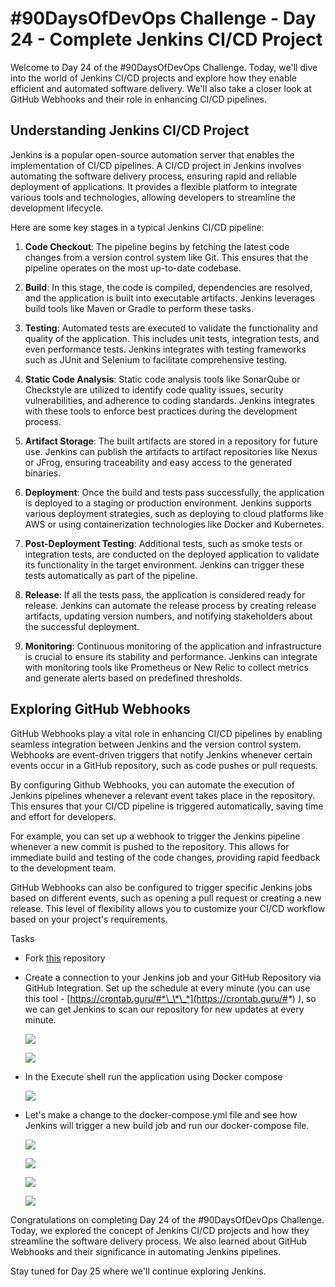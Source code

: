 # #90DaysOfDevOps Challenge - Day 24 - Complete Jenkins CI/CD Project

Welcome to Day 24 of the #90DaysOfDevOps Challenge. Today, we'll dive into the world of Jenkins CI/CD projects and explore how they enable efficient and automated software delivery. We'll also take a closer look at GitHub Webhooks and their role in enhancing CI/CD pipelines.

## Understanding Jenkins CI/CD Project

Jenkins is a popular open-source automation server that enables the implementation of CI/CD pipelines. A CI/CD project in Jenkins involves automating the software delivery process, ensuring rapid and reliable deployment of applications. It provides a flexible platform to integrate various tools and technologies, allowing developers to streamline the development lifecycle.

Here are some key stages in a typical Jenkins CI/CD pipeline:

1. **Code Checkout**: The pipeline begins by fetching the latest code changes from a version control system like Git. This ensures that the pipeline operates on the most up-to-date codebase.
    
2. **Build**: In this stage, the code is compiled, dependencies are resolved, and the application is built into executable artifacts. Jenkins leverages build tools like Maven or Gradle to perform these tasks.
    
3. **Testing**: Automated tests are executed to validate the functionality and quality of the application. This includes unit tests, integration tests, and even performance tests. Jenkins integrates with testing frameworks such as JUnit and Selenium to facilitate comprehensive testing.
    
4. **Static Code Analysis**: Static code analysis tools like SonarQube or Checkstyle are utilized to identify code quality issues, security vulnerabilities, and adherence to coding standards. Jenkins integrates with these tools to enforce best practices during the development process.
    
5. **Artifact Storage**: The built artifacts are stored in a repository for future use. Jenkins can publish the artifacts to artifact repositories like Nexus or JFrog, ensuring traceability and easy access to the generated binaries.
    
6. **Deployment**: Once the build and tests pass successfully, the application is deployed to a staging or production environment. Jenkins supports various deployment strategies, such as deploying to cloud platforms like AWS or using containerization technologies like Docker and Kubernetes.
    
7. **Post-Deployment Testing**: Additional tests, such as smoke tests or integration tests, are conducted on the deployed application to validate its functionality in the target environment. Jenkins can trigger these tests automatically as part of the pipeline.
    
8. **Release**: If all the tests pass, the application is considered ready for release. Jenkins can automate the release process by creating release artifacts, updating version numbers, and notifying stakeholders about the successful deployment.
    
9. **Monitoring**: Continuous monitoring of the application and infrastructure is crucial to ensure its stability and performance. Jenkins can integrate with monitoring tools like Prometheus or New Relic to collect metrics and generate alerts based on predefined thresholds.
    

## Exploring GitHub Webhooks

GitHub Webhooks play a vital role in enhancing CI/CD pipelines by enabling seamless integration between Jenkins and the version control system. Webhooks are event-driven triggers that notify Jenkins whenever certain events occur in a GitHub repository, such as code pushes or pull requests.

By configuring Github Webhooks, you can automate the execution of Jenkins pipelines whenever a relevant event takes place in the repository. This ensures that your CI/CD pipeline is triggered automatically, saving time and effort for developers.

For example, you can set up a webhook to trigger the Jenkins pipeline whenever a new commit is pushed to the repository. This allows for immediate build and testing of the code changes, providing rapid feedback to the development team.

GitHub Webhooks can also be configured to trigger specific Jenkins jobs based on different events, such as opening a pull request or creating a new release. This level of flexibility allows you to customize your CI/CD workflow based on your project's requirements.

Tasks

* Fork [this](https://github.com/LondheShubham153/node-todo-cicd.git) repository
    
* Create a connection to your Jenkins job and your GitHub Repository via GitHub Integration. Set up the schedule at every minute (you can use this tool - [https://crontab.guru/#*\_\*\_*](https://crontab.guru/#_*_) *)*, so we can get Jenkins to scan our repository for new updates at every minute.
    
    ![](https://cdn.hashnode.com/res/hashnode/image/upload/v1686682416488/dc31caea-8c89-4c19-8d17-86b82fb1ab29.jpeg)
    
    ![](https://cdn.hashnode.com/res/hashnode/image/upload/v1686682410115/ae09a475-35ce-4013-92b8-7e7edeeb4d47.jpeg)
    
* In the Execute shell run the application using Docker compose
    
    ![](https://cdn.hashnode.com/res/hashnode/image/upload/v1686682474256/27b75805-943f-4bdf-98be-c3b6e13f6b03.jpeg)
    
* Let's make a change to the docker-compose.yml file and see how Jenkins will trigger a new build job and run our docker-compose file.  
    
    ![](https://cdn.hashnode.com/res/hashnode/image/upload/v1686682862916/64ca2550-b890-4686-8660-d683530f56cc.jpeg)
    
    ![](https://cdn.hashnode.com/res/hashnode/image/upload/v1686682856244/9f1a9545-e2ec-4eb5-b52a-c43ac2da715e.jpeg)
    
    ![](https://cdn.hashnode.com/res/hashnode/image/upload/v1686682848820/04781c13-bb5d-4c97-bc2a-27d6b2e7ac79.jpeg)
    
    ![](https://cdn.hashnode.com/res/hashnode/image/upload/v1686682842894/2e7f5d59-629b-4150-97e6-d71b363f5151.jpeg)
    

Congratulations on completing Day 24 of the #90DaysOfDevOps Challenge. Today, we explored the concept of Jenkins CI/CD projects and how they streamline the software delivery process. We also learned about GitHub Webhooks and their significance in automating Jenkins pipelines.

Stay tuned for Day 25 where we'll continue exploring Jenkins.